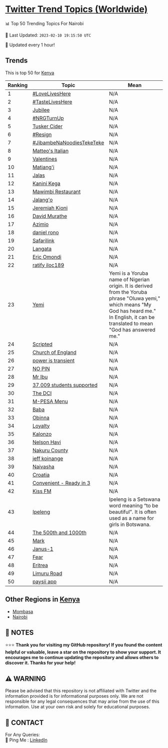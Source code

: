 [Twitter Trend Topics (Worldwide)](https://github.com/ErcinDedeoglu/Twitter-Trend-Topics)
==========


📊 Top 50 Trending Topics For Nairobi

📆 Last Updated: `2023-02-10 19:15:50 UTC`

🔧 Updated every 1 hour!


## Trends

This is top 50 for [Kenya](</Kenya>)

| Ranking | Topic | Mean |
| ------- | ------------ | ------------ |
| 1 | [#LoveLivesHere](http://twitter.com/search?q=%23LoveLivesHere) | N/A |
| 2 | [#TasteLivesHere](http://twitter.com/search?q=%23TasteLivesHere) | N/A |
| 3 | [Jubilee](http://twitter.com/search?q=Jubilee) | N/A |
| 4 | [#NRGTurnUp](http://twitter.com/search?q=%23NRGTurnUp) | N/A |
| 5 | [Tusker Cider](http://twitter.com/search?q=Tusker+Cider) | N/A |
| 6 | [#Resign](http://twitter.com/search?q=%23Resign) | N/A |
| 7 | [#JibambeNaNoodiesTekeTeke](http://twitter.com/search?q=%23JibambeNaNoodiesTekeTeke) | N/A |
| 8 | [Matteo's Italian](http://twitter.com/search?q=Matteo%27s+Italian) | N/A |
| 9 | [Valentines](http://twitter.com/search?q=Valentines) | N/A |
| 10 | [Matiang'i](http://twitter.com/search?q=Matiang%27i) | N/A |
| 11 | [Jalas](http://twitter.com/search?q=Jalas) | N/A |
| 12 | [Kanini Kega](http://twitter.com/search?q=Kanini+Kega) | N/A |
| 13 | [Mawimbi Restaurant](http://twitter.com/search?q=Mawimbi+Restaurant) | N/A |
| 14 | [Jalang'o](http://twitter.com/search?q=Jalang%27o) | N/A |
| 15 | [Jeremiah Kioni](http://twitter.com/search?q=Jeremiah+Kioni) | N/A |
| 16 | [David Murathe](http://twitter.com/search?q=David+Murathe) | N/A |
| 17 | [Azimio](http://twitter.com/search?q=Azimio) | N/A |
| 18 | [daniel rono](http://twitter.com/search?q=daniel+rono) | N/A |
| 19 | [Safarilink](http://twitter.com/search?q=Safarilink) | N/A |
| 20 | [Langata](http://twitter.com/search?q=Langata) | N/A |
| 21 | [Eric Omondi](http://twitter.com/search?q=Eric+Omondi) | N/A |
| 22 | [ratify  iloc189](http://twitter.com/search?q=ratify++iloc189) | N/A |
| 23 | [Yemi](http://twitter.com/search?q=Yemi) | Yemi is a Yoruba name of Nigerian origin. It is derived from the Yoruba phrase "Oluwa yemi," which means "My God has heard me." In English, it can be translated to mean "God has answered me." |
| 24 | [Scripted](http://twitter.com/search?q=Scripted) | N/A |
| 25 | [Church of England](http://twitter.com/search?q=Church+of+England) | N/A |
| 26 | [power is transient](http://twitter.com/search?q=power+is+transient) | N/A |
| 27 | [NO PIN](http://twitter.com/search?q=NO+PIN) | N/A |
| 28 | [Mr Ibu](http://twitter.com/search?q=Mr+Ibu) | N/A |
| 29 | [37,009 students supported](http://twitter.com/search?q=37%2c009+students+supported) | N/A |
| 30 | [The DCI](http://twitter.com/search?q=The+DCI) | N/A |
| 31 | [M-PESA Menu](http://twitter.com/search?q=M-PESA+Menu) | N/A |
| 32 | [Baba](http://twitter.com/search?q=Baba) | N/A |
| 33 | [Obinna](http://twitter.com/search?q=Obinna) | N/A |
| 34 | [Loyalty](http://twitter.com/search?q=Loyalty) | N/A |
| 35 | [Kalonzo](http://twitter.com/search?q=Kalonzo) | N/A |
| 36 | [Nelson Havi](http://twitter.com/search?q=Nelson+Havi) | N/A |
| 37 | [Nakuru County](http://twitter.com/search?q=Nakuru+County) | N/A |
| 38 | [jeff koinange](http://twitter.com/search?q=jeff+koinange) | N/A |
| 39 | [Naivasha](http://twitter.com/search?q=Naivasha) | N/A |
| 40 | [Croatia](http://twitter.com/search?q=Croatia) | N/A |
| 41 | [Convenient - Ready in 3](http://twitter.com/search?q=Convenient+-+Ready+in+3) | N/A |
| 42 | [Kiss FM](http://twitter.com/search?q=Kiss+FM) | N/A |
| 43 | [Ipeleng](http://twitter.com/search?q=Ipeleng) | Ipeleng is a Setswana word meaning “to be beautiful”. It is often used as a name for girls in Botswana. |
| 44 | [The 500th and 1000th](http://twitter.com/search?q=The+500th+and+1000th) | N/A |
| 45 | [Mark](http://twitter.com/search?q=Mark) | N/A |
| 46 | [Janus-1](http://twitter.com/search?q=Janus-1) | N/A |
| 47 | [Fear](http://twitter.com/search?q=Fear) | N/A |
| 48 | [Eritrea](http://twitter.com/search?q=Eritrea) | N/A |
| 49 | [Limuru Road](http://twitter.com/search?q=Limuru+Road) | N/A |
| 50 | [paysii app](http://twitter.com/search?q=paysii+app) | N/A |



## Other Regions in [Kenya](</Kenya>)

* [Mombasa](</Kenya/Mombasa.md>)
* [Nairobi](</Kenya/Nairobi.md>)



## 📝 NOTES

⭐⭐⭐ **Thank you for visiting my GitHub repository! If you found the content helpful or valuable, leave a star on the repository to show your support. It encourages me to continue updating the repository and allows others to discover it. Thanks for your help!**


## ⚠️ WARNING

Please be advised that this repository is not affiliated with Twitter and the information provided is for informational purposes only. We are not responsible for any legal consequences that may arise from the use of this information. Use at your own risk and solely for educational purposes.


## 📨 CONTACT

 For Any Queries:  
            🏓 Ping Me : [LinkedIn](https://www.linkedin.com/in/ercindedeoglu/)
